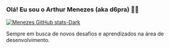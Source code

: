 ### Olá! Eu sou o Arthur Menezes (aka d6pra) 👋🏼

[![Menezes GitHub stats-Dark](https://github-readme-stats.vercel.app/api?username=d6pra&show_icons=true&theme=dark#gh-dark-mode-only)](https://github.com/d6pra/github-readme-stats#gh-dark-mode-only)

Sempre em busca de novos desafios e aprendizados na área de desenvolvimento.
<!--
**d6pra/d6pra** is a ✨ _special_ ✨ repository because its `README.md` (this file) appears on your GitHub profile.

Here are some ideas to get you started:

- 🔭 I’m currently working on ...
- 🌱 I’m currently learning ...
- 👯 I’m looking to collaborate on ...
- 🤔 I’m looking for help with ...
- 💬 Ask me about ...
- 📫 How to reach me: ...
- 😄 Pronouns: ...
- ⚡ Fun fact: ...
-->

